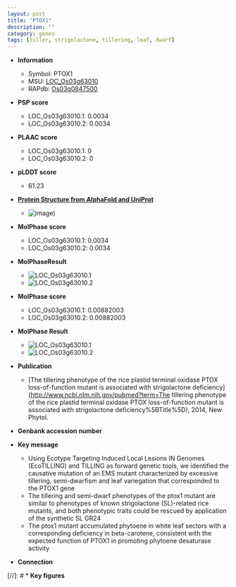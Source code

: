 ```yaml
---
layout: post
title: "PTOX1"
description: ""
category: genes
tags: [tiller, strigolactone, tillering, leaf, dwarf]
---
```


* **Information**  
    + Symbol: PTOX1  
    + MSU: [LOC_Os03g63010](http://rice.plantbiology.msu.edu/cgi-bin/ORF_infopage.cgi?orf=LOC_Os03g63010)  
    + RAPdb: [Os03g0847500](http://rapdb.dna.affrc.go.jp/viewer/gbrowse_details/irgsp1?name=Os03g0847500)  

* **PSP score**  
    + LOC_Os03g63010.1: 0.0034 
    + LOC_Os03g63010.2: 0.0034 

* **PLAAC score**  
    + LOC_Os03g63010.1: 0 
    + LOC_Os03g63010.2: 0 

* **pLDDT score**
    + 61.23

* **[Protein Structure from AlphaFold and UniProt](https://www.uniprot.org/uniprotkb/Q10AM8/entry#structure)**
    + ![image](https://ricepsp.github.io/images/Q1/AF-Q10AM8-F1.png))

* **MolPhase score**
    + LOC_Os03g63010.1: 0.0034
    + LOC_Os03g63010.2: 0.0034

* **MolPhaseResult**
    + ![LOC_Os03g63010.1](https://ricepsp.github.io/pictures/LOC_Os03g/LOC_Os03g63010.1.png)
    + ![LOC_Os03g63010.2](https://ricepsp.github.io/pictures/LOC_Os03g/LOC_Os03g63010.2.png)

* **MolPhase score**
    + LOC_Os03g63010.1: 0.00882003
    + LOC_Os03g63010.2: 0.00882003

* **MolPhase Result**
    + ![LOC_Os03g63010.1](https://304243504.github.io/Pictures/LOC_Os03g/LOC_Os03g63010.1.png)
    + ![LOC_Os03g63010.2](https://304243504.github.io/Pictures/LOC_Os03g/LOC_Os03g63010.2.png)

* **Publication**  
    + [The tillering phenotype of the rice plastid terminal oxidase PTOX loss-of-function mutant is associated with strigolactone deficiency](http://www.ncbi.nlm.nih.gov/pubmed?term=The tillering phenotype of the rice plastid terminal oxidase PTOX loss-of-function mutant is associated with strigolactone deficiency%5BTitle%5D), 2014, New Phytol.

* **Genbank accession number**  

* **Key message**  
    + Using Ecotype Targeting Induced Local Lesions IN Genomes (EcoTILLING) and TILLING as forward genetic tools, we identified the causative mutation of an EMS mutant characterized by excessive tillering, semi-dwarfism and leaf variegation that corresponded to the PTOX1 gene
    + The tillering and semi-dwarf phenotypes of the ptox1 mutant are similar to phenotypes of known strigolactone (SL)-related rice mutants, and both phenotypic traits could be rescued by application of the synthetic SL GR24
    + The ptox1 mutant accumulated phytoene in white leaf sectors with a corresponding deficiency in beta-carotene, consistent with the expected function of PTOX1 in promoting phytoene desaturase activity

* **Connection**  

[//]: # * **Key figures**  


